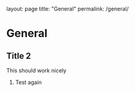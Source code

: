 layout: page
title: "General"
permalink: /general/

# General
## Title 2
This should work nicely
1. Test again